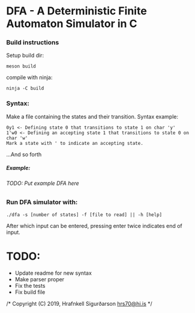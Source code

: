  # DFA - A Deterministic Finite Automaton Simulator in C

 ### Build instructions
Setup build dir:

    meson build
compile with ninja:

    ninja -C build

### Syntax:

Make a file containing the states and their transition.
Syntax example:
    
    0y1 <- Defining state 0 that transitions to state 1 on char 'y'
    1'w0 <- Defining an accepting state 1 that transitions to state 0 on char 'w'
    Mark a state with ' to indicate an accepting state.
...And so forth

 ##### Example:
 ###### TODO: Put example DFA here
 
    
        
    
 ### Run DFA simulator with: 

    ./dfa -s [number of states] -f [file to read] || -h [help]
After which input can be entered, pressing enter twice indicates end of input.

# TODO:
- Update readme for new syntax
- Make parser proper
- Fix the tests
- Fix build file

/* Copyright (C) 2019, Hrafnkell Sigurðarson <hrs70@hi.is> */

